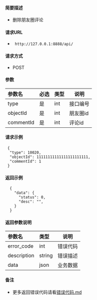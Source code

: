 
#### 简要描述

- 删除朋友圈评论

#### 请求URL
- ` http://127.0.0.1:8888/api/`
  
#### 请求方式
- POST 

#### 参数

| 参数名       | 必选 | 类型  | 说明    |   
|:----------|:---|:----|-------|   
| type      | 是  | int | 接口编号  |   
| objectId  | 是  | int | 朋友圈id |   
| commentId | 是  | int | 评论id  |   

#### 请求示例

```
 {
  "type": 10020,
  "objectId": 11111111111111111111111,
  "commentId": 1
 } 
```

#### 返回示例 

``` 
  {
    "data": {
      "status": 0,
      "desc": "",
    }
  }
```

#### 返回参数说明 

| 参数名         | 类型     | 说明   |   
|:------------|:-------|------|   
| error_code  | int    | 错误代码 |   
| description | string | 错误描述 |   
| data        | json   | 业务数据 |   

#### 备注 

- 更多返回错误代码请看[错误代码.md](../错误代码.md)







